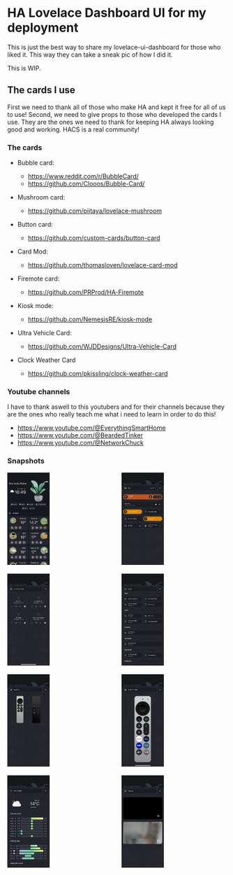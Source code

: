 # HA Lovelace Dashboard UI for my deployment

This is just the best way to share my lovelace-ui-dashboard for those who liked it. This way they can take a sneak pic of how I did it.

This is WIP.

## The cards I use

First we need to thank all of those who make HA and kept it free for all of us to use! Second, we need to give props to those who developed the cards I use. They are the ones we need to thank for keeping HA always looking good and working. HACS is a real community!

### The cards

- Bubble card:
    - https://www.reddit.com/r/BubbleCard/
    - https://github.com/Clooos/Bubble-Card/

- Mushroom card:
    - https://github.com/piitaya/lovelace-mushroom

- Button card:
    - https://github.com/custom-cards/button-card

- Card Mod:
    - https://github.com/thomasloven/lovelace-card-mod

- Firemote card:
    - https://github.com/PRProd/HA-Firemote

- Kiosk mode:
    - https://github.com/NemesisRE/kiosk-mode

- Ultra Vehicle Card:
    - https://github.com/WJDDesigns/Ultra-Vehicle-Card

- Clock Weather Card
    - https://github.com/pkissling/clock-weather-card

### Youtube channels

I have to thank aswell to this youtubers and for their channels because they are the ones who really teach me what i need to learn in order to do this!

- https://www.youtube.com/@EverythingSmartHome
- https://www.youtube.com/@BeardedTinker
- https://www.youtube.com/@NetworkChuck

### Snapshots


<div style="display: grid; grid-template-columns: repeat(2, 1fr); gap: 20px; align-items: center;">
  <img src="screenshots/main_menu.PNG" alt="Main Menu" style="width: 40%; height: auto;">
  <img src="screenshots/living_room.PNG" alt="Living Room Menu" style="width: 40%; height: auto;">
  <img src="screenshots/climate.PNG" alt="Climate Menu" style="width: 40%; height: auto;">
  <img src="screenshots/lights.PNG" alt="Lights Menu" style="width: 40%; height: auto;">
  <img src="screenshots/select_media.PNG" alt="Screenshot 6" style="width: 40%; height: auto;">
  <img src="screenshots/appletv_remote.PNG" alt="Screenshot 6" style="width: 40%; height: auto;">
  <img src="screenshots/weather.PNG" alt="Weather Menu" style="width: 40%; height: auto;">
  <img src="screenshots/cameras.png" alt="Cameras Menu" style="width: 40%; height: auto;">
</div>